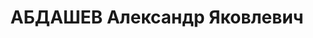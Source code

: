 ---
title: АБДАШЕВ Александр Яковлевич
description: "Род. в 1905, Челябинская обл., г. Миасс, русский. Проживал: г. Свердловск.\
  \ ВИЗ, секретарь комитета ВЛКСМ \n  Арестован 06.09.1937. Приговор: 14.01.1938 –\
  \ ВМН. Расстрелян 14.01.1938"
---